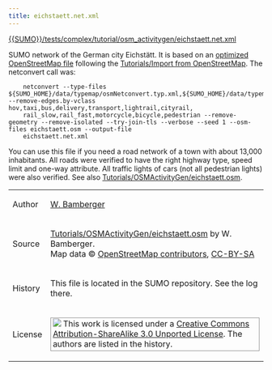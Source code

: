 ```yaml
---
title: eichstaett.net.xml
---
```


[{{SUMO}}/tests/complex/tutorial/osm_activitygen/eichstaett.net.xml]({{Source}}tests/complex/tutorial/osm_activitygen/eichstaett.net.xml)

SUMO network of the German city Eichstätt. It is based on an [optimized
OpenStreetMap file](../../Tutorials/OSMActivityGen/eichstaett.osm.md)
following the [Tutorials/Import from
OpenStreetMap](../../Tutorials/Import_from_OpenStreetMap.md). The
netconvert call was:

```
    netconvert --type-files ${SUMO_HOME}/data/typemap/osmNetconvert.typ.xml,${SUMO_HOME}/data/typemap/osmNetconvertUrbanDe.typ.xml  --remove-edges.by-vclass hov,taxi,bus,delivery,transport,lightrail,cityrail,
    rail_slow,rail_fast,motorcycle,bicycle,pedestrian --remove-geometry --remove-isolated --try-join-tls --verbose --seed 1 --osm-files eichstaett.osm --output-file
    eichstaett.net.xml
```

You can use this file if you need a road network of a town with about
13,000 inhabitants. All roads were verified to have the right highway
type, speed limit and one-way attribute. All traffic lights of cars (not
all pedestrian lights) were also verified. See also
[Tutorials/OSMActivityGen/eichstaett.osm](../../Tutorials/OSMActivityGen/eichstaett.osm.md).

<table>
<tbody>
<tr class="odd">
<td><p>Author</p></td>
<td><p><a href="https://sourceforge.net/users/w-bamberger">W. Bamberger</a></p></td>
</tr>
<tr class="even">
<td><p>Source</p></td>
<td><p><a href="../../Tutorials/OSMActivityGen/eichstaett.osm.md">Tutorials/OSMActivityGen/eichstaett.osm</a> by W. Bamberger.<br />
Map data © <a href="https://www.openstreetmap.org/">OpenStreetMap contributors</a>, <a href="https://creativecommons.org/licenses/by-sa/2.0/">CC-BY-SA</a></p></td>
</tr>
<tr class="odd">
<td><p>History</p></td>
<td><p>This file is located in the SUMO repository. See the log there.</p></td>
</tr>
<tr class="even">
<td><p>License</p></td>
<td><p style="border:1px solid #909090; padding:1px 4px 3px 4px"><img src="../../images/CC-BY-SA-small.png">
This work is licensed under a <a href="https://creativecommons.org/licenses/by-sa/3.0/">Creative Commons Attribution-ShareAlike 3.0 Unported License</a>. The authors are listed in the history.</p>
</td>
</tr>
</tbody>
</table>
